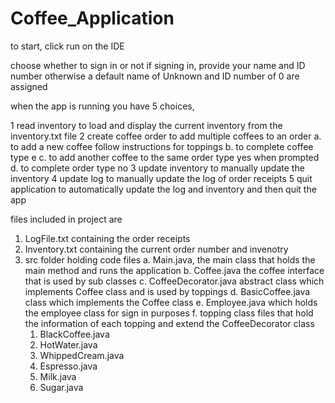 # Coffee_Application

to start, click run on the IDE

choose whether to sign in or not
if signing in, provide your name and ID number
otherwise a default name of Unknown and ID number of 0 are assigned

when the app is running you have 5 choices, 

1 read inventory to load and display the current inventory from the inventory.txt file
2 create coffee order to add multiple coffees to an order
  a. to add a new coffee follow instructions for toppings
  b. to complete coffee type e
  c. to add another coffee to the same order type yes when prompted
  d. to complete order type no 
3 update inventory to manually update the inventory
4 update log to manually update the log of order receipts
5 quit application to automatically update the log and inventory and then quit the app

files included in project are 
1. LogFile.txt containing the order receipts
2. Inventory.txt containing the current order number and invenotry
3. src folder holding code files
  a. Main.java, the main class that holds the main method and runs the application
  b. Coffee.java the coffee interface that is used by sub classes
  c. CoffeeDecorator.java abstract class which implements Coffee class and is used by toppings
  d. BasicCoffee.java class which implements the Coffee class
  e. Employee.java which holds the employee class for sign in purposes
  f. topping class files that hold the information of each topping and extend the CoffeeDecorator class
    1. BlackCoffee.java
    2. HotWater.java
    3. WhippedCream.java
    4. Espresso.java
    5. Milk.java
    6. Sugar.java
  
